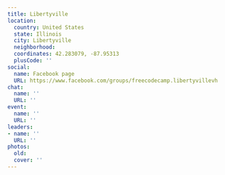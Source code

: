 ```yaml
---
title: Libertyville
location:
  country: United States
  state: Illinois
  city: Libertyville
  neighborhood: 
  coordinates: 42.283079, -87.95313
  plusCode: ''
social:
  name: Facebook page
  URL: https://www.facebook.com/groups/freecodecamp.libertyvillevh
chat:
  name: ''
  URL: ''
event:
  name: ''
  URL: ''
leaders:
- name: ''
  URL: ''
photos:
  old: 
  cover: ''
---
```

